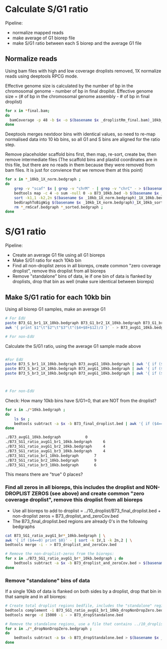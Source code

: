# Calculate S/G1 ratio

Pipeline:
- normalize mapped reads
- make average of G1 biorep file
- make S/G1 ratio between each S biorep and the average G1 file


## Normalize reads
Using bam files with high and low coverage droplists removed, 1X normalize reads using deeptools RPCG mode.

Effective genome size is calculated by the number of bp in the chromosomal genome - number of bp in final droplist.
Effective genome size = (# of bp in the chromosomal genome assembly - # of bp in final droplist)
```bash
for x in *final.bam;
do
  bamCoverage -p 48 -b $x -o $(basename $x _droplistRm_final.bam)_10kb_1X_norm.bedgraph -of bedgraph -bs 10000 --effectiveGenomeSize 2071945143 --normalizeUsing RPGC --blackListFileName B73_final_droplist.bed --ignoreDuplicates --extendReads ;
done
```

Deeptools merges nextdoor bins with identical values, so need to re-map normalised data into 10 kb bins, so all G1 and S bins are aligned for the ratio step. 

Remove placeholder scaffold bins first, then map, re-sort, create bw, then remove intermediate files
(The scaffold bins and plastid coordinates are in this file, but there are no reads in them because they were removed from bam files. It is just for convience that we remove them at this point)
```bash
for x in *_10kb_1X_norm.bedgraph ;
do
	grep -v "scaf" $x | grep -v "chrM" - | grep -v "chrC" - > $(basename $x _10kb_1X_norm.bedgraph)_1X_10kb_rmScaf.bedgraph;
	bedtools map -c 4 -o sum -null 0 -a B73_10kb.bed -b $(basename $x _10kb_1X_norm.bedgraph)_1X_10kb_rmScaf.bedgraph  > $(basename $x _10kb_1X_norm.bedgraph)_1X_10kb.bedgraph ;
	sort -k1,1 -k2,2n $(basename $x _10kb_1X_norm.bedgraph)_1X_10kb.bedgraph > $(basename $x _10kb_1X_norm.bedgraph)_1X_10kb_sorted.bedgraph ;
	bedGraphToBigWig $(basename $x _10kb_1X_norm.bedgraph)_1X_10kb_sorted.bedgraph B73_chrOnly_size.txt $(basename $x _10kb_1X_norm.bedgraph)_1X_10kb.bw ;
	rm *_rmScaf.bedgraph *_sorted.bedgraph ;
done
```

# S/G1 ratio
Pipeline:
- Create an average G1 file using all G1 bioreps
- Make S/G1 ratio for each 10kb bin
- Find all non-droplist zeros in all bioreps, create common "zero coverage droplist", remove this droplist from all bioreps
- Remove "standalone" bins of data, ie if one bin of data is flanked by droplists, drop that bin as well (make sure identical between bioreps)

## Make S/G1 ratio for each 10kb bin
Using all biorep G1 samples, make an average G1
```bash
# For EdU
paste B73_G1_br1_1X_10kb.bedgraph B73_G1_br2_1X_10kb.bedgraph B73_G1_br3_1X_10kb.bedgraph | \
awk '{ print $1"\t"$2"\t"$3"\t"($4+$8+$12)/3 }' - > B73_avgG1_10kb.bedgraph

# For non-EdU


```

Calculate the S/G1 ratio, using the average G1 sample made above
```bash

#For EdU
paste B73_S_br1_1X_10kb.bedgraph B73_avgG1_10kb.bedgraph | awk '{ if ($4==0 || $8==0) print $1"\t"$2"\t"$3"\t"0; else print $1"\t"$2"\t"$3"\t"$4/$8 }' > B73_SG1_ratio_avgG1_br1_10kb.bedgraph
paste B73_S_br2_1X_10kb.bedgraph B73_avgG1_10kb.bedgraph | awk '{ if ($4==0 || $8==0) print $1"\t"$2"\t"$3"\t"0; else print $1"\t"$2"\t"$3"\t"$4/$8 }' > B73_SG1_ratio_avgG1_br2_10kb.bedgraph
paste B73_S_br3_1X_10kb.bedgraph B73_avgG1_10kb.bedgraph | awk '{ if ($4==0 || $8==0) print $1"\t"$2"\t"$3"\t"0; else print $1"\t"$2"\t"$3"\t"$4/$8 }' > B73_SG1_ratio_avgG1_br3_10kb.bedgraph



# For non-EdU


```

Check: How many 10kb bins have S/G1=0, that are NOT from the droplist?
```bash
for x in ./*10kb.bedgraph ;
do
	ls $x ;
	bedtools subtract -a $x -b B73_final_droplist.bed | awk '{ if ($4==0) print $0 }' | wc -l ;
done

./B73_avgG1_10kb.bedgraph			0
./B73_SG1_ratio_avgG1_br1_10kb.bedgraph 	6
./B73_SG1_ratio_avgG1_br2_10kb.bedgraph 	4
./B73_SG1_ratio_avgG1_br3_10kb.bedgraph 	4
./B73_SG1_ratio_br1_10kb.bedgraph 		7
./B73_SG1_ratio_br2_10kb.bedgraph 		9
./B73_SG1_ratio_br3_10kb.bedgraph 		6
```
This means there are "true" 0 places?




### Find all zeros in all bioreps, this includes the droplist and NON-DROPLIST ZEROS (see above) and create common "zero coverage droplist", remove this droplist from all bioreps

- Use all bioreps to add to droplist = ../10_droplist/B73_final_droplist.bed + non-droplist zeros = B73_droplist_and_zeroCov.bed
- The B73_final_droplist.bed regions are already 0's in the following bedgraphs
```bash
cat B73_SG1_ratio_avgG1_br*_10kb.bedgraph | \
awk '{ if ($4==0) print $0}' - | sort -k 1V,1 -k 2n,2 | \
bedtools merge -i - > B73_droplist_and_zeroCov.bed

# Remove the non-droplist-zeros from the bioreps:
for x in ./B73_SG1_ratio_avgG1_br*_10kb.bedgraph ; do
	bedtools subtract -a $x -b B73_droplist_and_zeroCov.bed > $(basename $x .bedgraph)_dropNonDropZero.bedgraph ;
done
```

### Remove "standalone" bins of data 
If a single 10kb of data is flanked on both sides by a droplist, drop that bin in that sample and in all bioreps:
```bash
# Create total droplist regions bedfile, includes the "standalone" regions:
bedtools complement -i B73_SG1_ratio_avgG1_br1_10kb_dropNonDropZero.bedgraph -g ../B73_chrOnly_size.txt | \
bedtools merge -d 15000 -i - > B73_dropStandalone.bed

# Remove the standalone regions, use a file that contains ../10_droplist/B73_final_droplist.bed + non-droplist zeros + standalone bins
for x in ./*_dropNonDropZero.bedgraph ;
do
	bedtools subtract -a $x -b B73_dropStandalone.bed > $(basename $x _dropNonDropZero.bedgraph)_final.bedgraph ;
done
```
